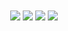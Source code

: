 <!--### Hello there 👋-->

<div align="center">
   
   <a>
   <img align="center" src="http://github-profile-summary-cards.vercel.app/api/cards/stats?username=ManeLippert&theme=github_dark" />
      
   <a>
   <img align="center" src="http://github-profile-summary-cards.vercel.app/api/cards/productive-time?username=ManeLippert&theme=github_dark&utcOffset=8" />
   
   <a>
   <img align="center" src="http://github-profile-summary-cards.vercel.app/api/cards/repos-per-language?username=ManeLippert&theme=github_dark" />
   <a>
  <img align="center" src="http://github-profile-summary-cards.vercel.app/api/cards/most-commit-language?username=ManeLippert&theme=github_dark" />
   </a>
      

</div>

<!--
**ManeLippert/ManeLippert** is a ✨ _special_ ✨ repository because its `README.md` (this file) appears on your GitHub profile.

Here are some ideas to get you started:

- 🔭 I’m currently working on ...
- 🌱 I’m currently learning ...
- 👯 I’m looking to collaborate on ...
- 🤔 I’m looking for help with ...
- 💬 Ask me about ...
- 📫 How to reach me: ...
- 😄 Pronouns: ...
- ⚡ Fun fact: ...

For GitHubStats:
[![Anurag's GitHub stats](https://github-readme-stats.vercel.app/api?username=anuraghazra)](https://github.com/anuraghazra/github-readme-stats)
- &hide=stars,commits,prs,issues,contribs
- &show_icons=true
- &count_private=true
- &theme=Variants(https://github.com/anuraghazra/github-readme-stats/blob/master/themes/README.md)

For RepoCard:
[![Readme Card](https://github-readme-stats.vercel.app/api/pin/?username=anuraghazra&repo=github-readme-stats)](https://github.com/anuraghazra/github-readme-stats)

For Wakatime:
[![willianrod's wakatime stats](https://github-readme-stats.vercel.app/api/wakatime?username=ManeLippert&theme=github_dark&layout=compact)](https://github.com/anuraghazra/github-readme-stats)

<a href="https://github.com/anuraghazra/convoychat">
   <img align="right" src="https://github-readme-stats.vercel.app/api/wakatime?username=ManeLippert&theme=github_dark&layout=" />
</a>
<a href="https://github.com/anuraghazra/github-readme-stats">
   <img align="center" src="https://github-readme-stats.vercel.app/api?username=ManeLippert&count_private=true&show_icons=true&theme=github_dark&hide=contribs" />
<a href="https://github.com/anuraghazra/convoychat">
  <img align="center" src="https://github-readme-stats.vercel.app/api/top-langs/?username=ManeLippert&hide=TeX&langs_count=8&theme=github_dark&layout=compact" />
</a>

GitHubStats Advanced:

![](https://raw.githubusercontent.com/ManeLippert/ManeLippert-GitHubStats/master/generated/overview.svg#gh-dark-mode-only)
![](https://raw.githubusercontent.com/ManeLippert/ManeLippert-GitHubStats/master/generated/languages.svg#gh-dark-mode-only)
  
GitHub Summary:
![](http://github-profile-summary-cards.vercel.app/api/cards/profile-details?username=ManeLippert&theme=github_dark)
   

Old Version:
<div align="center">
|             |                     |
|:------------|:--------------------|
|💡 Physicist | Nuclear Fusion      |
|🐧 Linux-User| Pop!_OS             |
|📚 Languages | 🐍, ☕, Ⓒ++         |
|             |                     |
</div>
-->
